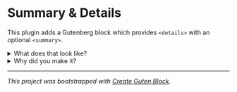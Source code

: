 # Summary & Details

This plugin adds a Gutenberg block which provides `<details>` with an optional `<summary>`.

<details>
<summary>What does that look like?</summary>
Why, just like this!
</details>

<details>
<summary>Why did you make it?</summary>
I wanted to try making a Gutenberg block, and I read <a href="https://css-tricks.com/quick-reminder-that-details-summary-is-the-easiest-way-ever-to-make-an-accordion/">this article</a> last week.
</details>

***

_This project was bootstrapped with [Create Guten Block](https://github.com/ahmadawais/create-guten-block)._
